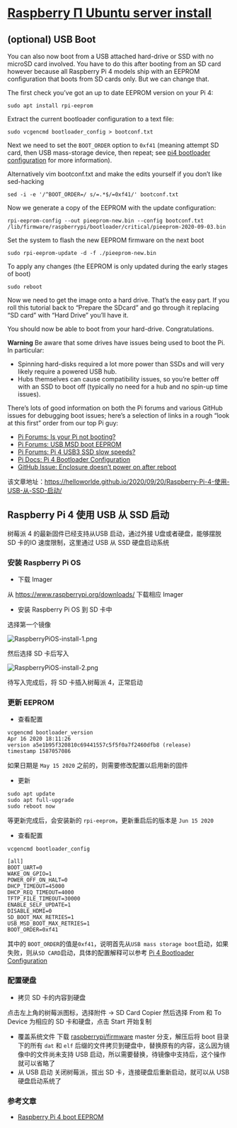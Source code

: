 # [Raspberry Π Ubuntu server install](https://ubuntu.com/tutorials/how-to-install-ubuntu-desktop-on-raspberry-pi-4#4-optional-usb-boot)



## (optional) USB Boot

You can also now boot from a USB attached hard-drive or SSD with no microSD card involved. You have to do this after booting from an SD card however because all Raspberry Pi 4 models ship with an EEPROM configuration that boots from SD cards only. But we can change that.

The first check you’ve got an up to date EEPROM version on your Pi 4:

```auto
sudo apt install rpi-eeprom
```

Extract the current bootloader configuration to a text file:

```auto
sudo vcgencmd bootloader_config > bootconf.txt
```

Next we need to set the `BOOT_ORDER` option to `0xf41` (meaning attempt SD card, then USB mass-storage device, then repeat; see [pi4 bootloader configuration](https://www.raspberrypi.org/documentation/hardware/raspberrypi/bcm2711_bootloader_config.md) for more information).

Alternatively vim bootconf.txt and make the edits yourself if you don’t like sed-hacking

```auto
sed -i -e '/^BOOT_ORDER=/ s/=.*$/=0xf41/' bootconf.txt
```

Now we generate a copy of the EEPROM with the update configuration:

```auto
rpi-eeprom-config --out pieeprom-new.bin --config bootconf.txt /lib/firmware/raspberrypi/bootloader/critical/pieeprom-2020-09-03.bin
```

Set the system to flash the new EEPROM firmware on the next boot

```auto
sudo rpi-eeprom-update -d -f ./pieeprom-new.bin
```

To apply any changes (the EEPROM is only updated during the early stages of boot)

```auto
sudo reboot
```

Now we need to get the image onto a hard drive. That’s the easy part. If you roll this tutorial back to “Prepare the SDcard” and go through it replacing “SD card” with “Hard Drive” you’ll have it.

You should now be able to boot from your hard-drive. Congratulations.

**Warning**
Be aware that some drives have issues being used to boot the Pi. In particular:

- Spinning hard-disks required a lot more power than SSDs and will very likely require a powered USB hub.
- Hubs themselves can cause compatibility issues, so you’re better off with an SSD to boot off (typically no need for a hub and no spin-up time issues).

There’s lots of good information on both the Pi forums and various GitHub issues for debugging boot issues; here’s a selection of links in a rough “look at this first” order from our top Pi guy:

- [Pi Forums: Is your Pi not booting?](https://www.raspberrypi.org/forums/viewtopic.php?t=58151)
- [Pi Forums: USB MSD boot EEPROM](https://www.raspberrypi.org/forums/viewtopic.php?f=63&t=277007)
- [Pi Forums: Pi 4 USB3 SSD slow speeds?](https://www.raspberrypi.org/forums/viewtopic.php?t=245931)
- [Pi Docs: Pi 4 Bootloader Configuration](https://www.raspberrypi.org/documentation/hardware/raspberrypi/bcm2711_bootloader_config.md)
- [GitHub Issue: Enclosure doesn’t power on after reboot](https://github.com/raspberrypi/rpi-eeprom/issues/180)








该文章地址：https://helloworlde.github.io/2020/09/20/Raspberry-Pi-4-使用-USB-从-SSD-启动/

## Raspberry Pi 4 使用 USB 从 SSD 启动

树莓派 4 的最新固件已经支持从USB 启动，通过外接 U盘或者硬盘，能够摆脱 SD 卡的IO 速度限制，这里通过 USB 从 SSD 硬盘启动系统

### 安装 Raspberry Pi OS

- 下载 Imager 

从 https://www.raspberrypi.org/downloads/ 下载相应 Imager

- 安装 Raspberry Pi OS 到 SD 卡中

选择第一个镜像

![RaspberryPiOS-install-1.png](https://hellowoodes.oss-cn-beijing.aliyuncs.com/picture/RaspberryPiOS-install-1.png)

然后选择 SD 卡后写入

![RaspberryPiOS-install-2.png](https://hellowoodes.oss-cn-beijing.aliyuncs.com/picture/RaspberryPiOS-install-2.png)

待写入完成后，将 SD 卡插入树莓派 4，正常启动

### 更新 EEPROM

- 查看配置

```
vcgencmd bootloader_version
Apr 16 2020 18:11:26
version a5e1b95f320810c69441557c5f5f0a7f2460dfb8 (release)
timestamp 1587057086
```

如果日期是 `May 15 2020` 之前的，则需要修改配置以启用新的固件

- 更新 

```
sudo apt update
sudo apt full-upgrade
sudo reboot now
```

等更新完成后，会安装新的 `rpi-eeprom`，更新重启后的版本是 `Jun 15 2020`

- 查看配置

```
vcgencmd bootloader_config

[all]
BOOT_UART=0
WAKE_ON_GPIO=1
POWER_OFF_ON_HALT=0
DHCP_TIMEOUT=45000
DHCP_REQ_TIMEOUT=4000
TFTP_FILE_TIMEOUT=30000
ENABLE_SELF_UPDATE=1
DISABLE_HDMI=0
SD_BOOT_MAX_RETRIES=1
USB_MSD_BOOT_MAX_RETRIES=1
BOOT_ORDER=0xf41
```

其中的 `BOOT_ORDER`的值是`0xf41`，说明首先从`USB mass storage boot`启动，如果失败，则从`SD CARD`启动，具体的配置解释可以参考 [Pi 4 Bootloader Configuration](https://www.raspberrypi.org/documentation/hardware/raspberrypi/bcm2711_bootloader_config.md)

### 配置硬盘

- 拷贝 SD 卡的内容到硬盘

点击左上角的树莓派图标，选择附件 -> SD Card Copier
然后选择 From 和 To Device 为相应的 SD 卡和硬盘，点击 Start 开始复制

- 覆盖系统文件
  下载 [raspberrypi/firmware](https://github.com/raspberrypi/firmware) master 分支，解压后将 boot 目录下的所有 `dat` 和 `elf` 后缀的文件拷贝到硬盘中，替换原有的内容，这么因为镜像中的文件尚未支持 USB 启动，所以需要替换，待镜像中支持后，这个操作就可以省略了
- 从 USB 启动
  关闭树莓派，拔出 SD 卡，连接硬盘后重新启动，就可以从 USB 硬盘启动系统了

### 参考文章

- [Raspberry Pi 4 boot EEPROM](https://www.raspberrypi.org/documentation/hardware/raspberrypi/booteeprom.md)